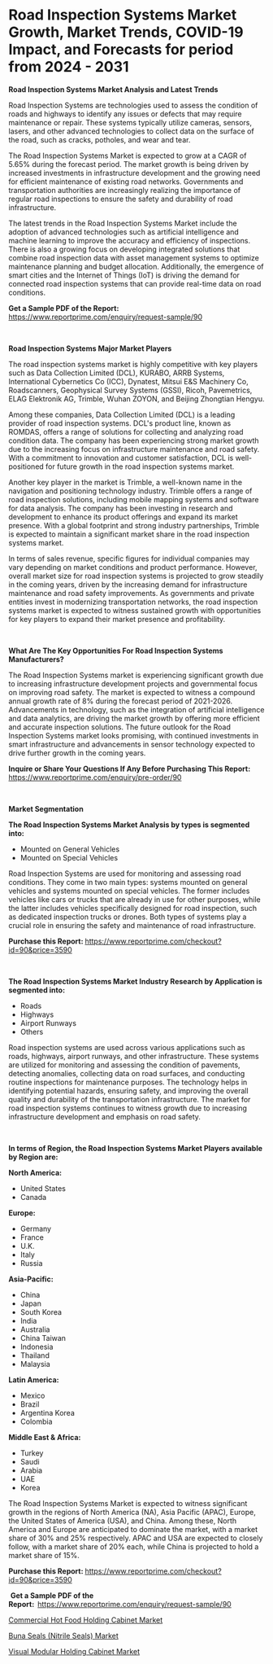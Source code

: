 <p><h1>Road Inspection Systems Market Growth, Market Trends, COVID-19 Impact, and Forecasts for period from 2024 - 2031</h1></p><p><strong>Road Inspection Systems Market Analysis and Latest Trends</strong></p>
<p><p>Road Inspection Systems are technologies used to assess the condition of roads and highways to identify any issues or defects that may require maintenance or repair. These systems typically utilize cameras, sensors, lasers, and other advanced technologies to collect data on the surface of the road, such as cracks, potholes, and wear and tear.</p><p>The Road Inspection Systems Market is expected to grow at a CAGR of 5.65% during the forecast period. The market growth is being driven by increased investments in infrastructure development and the growing need for efficient maintenance of existing road networks. Governments and transportation authorities are increasingly realizing the importance of regular road inspections to ensure the safety and durability of road infrastructure.</p><p>The latest trends in the Road Inspection Systems Market include the adoption of advanced technologies such as artificial intelligence and machine learning to improve the accuracy and efficiency of inspections. There is also a growing focus on developing integrated solutions that combine road inspection data with asset management systems to optimize maintenance planning and budget allocation. Additionally, the emergence of smart cities and the Internet of Things (IoT) is driving the demand for connected road inspection systems that can provide real-time data on road conditions.</p></p>
<p><strong>Get a Sample PDF of the Report:&nbsp;</strong> <a href="https://www.reportprime.com/enquiry/request-sample/90">https://www.reportprime.com/enquiry/request-sample/90</a></p>
<p>&nbsp;</p>
<p><strong>Road Inspection Systems Major Market Players</strong></p>
<p><p>The road inspection systems market is highly competitive with key players such as Data Collection Limited (DCL), KURABO, ARRB Systems, International Cybernetics Co (ICC), Dynatest, Mitsui E&S Machinery Co, Roadscanners, Geophysical Survey Systems (GSSI), Ricoh, Pavemetrics, ELAG Elektronik AG, Trimble, Wuhan ZOYON, and Beijing Zhongtian Hengyu. </p><p>Among these companies, Data Collection Limited (DCL) is a leading provider of road inspection systems. DCL's product line, known as ROMDAS, offers a range of solutions for collecting and analyzing road condition data. The company has been experiencing strong market growth due to the increasing focus on infrastructure maintenance and road safety. With a commitment to innovation and customer satisfaction, DCL is well-positioned for future growth in the road inspection systems market.</p><p>Another key player in the market is Trimble, a well-known name in the navigation and positioning technology industry. Trimble offers a range of road inspection solutions, including mobile mapping systems and software for data analysis. The company has been investing in research and development to enhance its product offerings and expand its market presence. With a global footprint and strong industry partnerships, Trimble is expected to maintain a significant market share in the road inspection systems market.</p><p>In terms of sales revenue, specific figures for individual companies may vary depending on market conditions and product performance. However, overall market size for road inspection systems is projected to grow steadily in the coming years, driven by the increasing demand for infrastructure maintenance and road safety improvements. As governments and private entities invest in modernizing transportation networks, the road inspection systems market is expected to witness sustained growth with opportunities for key players to expand their market presence and profitability.</p></p>
<p>&nbsp;</p>
<p><strong>What Are The Key Opportunities For Road Inspection Systems Manufacturers?</strong></p>
<p><p>The Road Inspection Systems market is experiencing significant growth due to increasing infrastructure development projects and governmental focus on improving road safety. The market is expected to witness a compound annual growth rate of 8% during the forecast period of 2021-2026. Advancements in technology, such as the integration of artificial intelligence and data analytics, are driving the market growth by offering more efficient and accurate inspection solutions. The future outlook for the Road Inspection Systems market looks promising, with continued investments in smart infrastructure and advancements in sensor technology expected to drive further growth in the coming years.</p></p>
<p><strong>Inquire or Share Your Questions If Any Before Purchasing This Report:</strong> <a href="https://www.reportprime.com/enquiry/pre-order/90">https://www.reportprime.com/enquiry/pre-order/90</a></p>
<p>&nbsp;</p>
<p><strong>Market Segmentation</strong></p>
<p><strong>The Road Inspection Systems Market Analysis by types is segmented into:</strong></p>
<p><ul><li>Mounted on General Vehicles</li><li>Mounted on Special Vehicles</li></ul></p>
<p><p>Road Inspection Systems are used for monitoring and assessing road conditions. They come in two main types: systems mounted on general vehicles and systems mounted on special vehicles. The former includes vehicles like cars or trucks that are already in use for other purposes, while the latter includes vehicles specifically designed for road inspection, such as dedicated inspection trucks or drones. Both types of systems play a crucial role in ensuring the safety and maintenance of road infrastructure.</p></p>
<p><strong>Purchase this Report:&nbsp;</strong><a href="https://www.reportprime.com/checkout?id=90&price=3590">https://www.reportprime.com/checkout?id=90&price=3590</a></p>
<p>&nbsp;</p>
<p><strong>The Road Inspection Systems Market Industry Research by Application is segmented into:</strong></p>
<p><ul><li>Roads</li><li>Highways</li><li>Airport Runways</li><li>Others</li></ul></p>
<p><p>Road inspection systems are used across various applications such as roads, highways, airport runways, and other infrastructure. These systems are utilized for monitoring and assessing the condition of pavements, detecting anomalies, collecting data on road surfaces, and conducting routine inspections for maintenance purposes. The technology helps in identifying potential hazards, ensuring safety, and improving the overall quality and durability of the transportation infrastructure. The market for road inspection systems continues to witness growth due to increasing infrastructure development and emphasis on road safety.</p></p>
<p>&nbsp;</p>
<p><strong>In terms of Region, the Road Inspection Systems Market Players available by Region are:</strong></p>
<p>
    <p> <strong> North America: </strong>
        <ul>
            <li>United States</li>
            <li>Canada</li>
        </ul>
        </p> 
    <p> <strong> Europe: </strong>
        <ul>
            <li>Germany</li>
            <li>France</li>
            <li>U.K.</li>
            <li>Italy</li>
            <li>Russia</li>
        </ul>
        </p> 
    <p> <strong> Asia-Pacific: </strong>
        <ul>
            <li>China</li>
            <li>Japan</li>
            <li>South Korea</li>
            <li>India</li>
            <li>Australia</li>
            <li>China Taiwan</li>
            <li>Indonesia</li>
            <li>Thailand</li>
            <li>Malaysia</li>
        </ul>
        </p> 
    <p> <strong> Latin America: </strong>
        <ul>
            <li>Mexico</li>
            <li>Brazil</li>
            <li>Argentina Korea</li>
            <li>Colombia</li>
        </ul>
        </p> 
    <p> <strong> Middle East & Africa: </strong>
        <ul>
            <li>Turkey</li>
            <li>Saudi</li>
            <li>Arabia</li>
            <li>UAE</li>
            <li>Korea</li>
        </ul>
    </p>
    </p>
<p><p>The Road Inspection Systems Market is expected to witness significant growth in the regions of North America (NA), Asia Pacific (APAC), Europe, the United States of America (USA), and China. Among these, North America and Europe are anticipated to dominate the market, with a market share of 30% and 25% respectively. APAC and USA are expected to closely follow, with a market share of 20% each, while China is projected to hold a market share of 15%.</p></p>
<p><strong>Purchase this Report: </strong><a href="https://www.reportprime.com/checkout?id=90&price=3590">https://www.reportprime.com/checkout?id=90&price=3590</a></p>
<p>&nbsp;<strong>Get a Sample PDF of the Report:&nbsp;&nbsp;</strong><a href="https://www.reportprime.com/enquiry/request-sample/90">https://www.reportprime.com/enquiry/request-sample/90</a></p>
<p><strong></strong></p>
<p><p><a href="https://view.publitas.com/reportprime-1/commercial-hot-food-holding-cabinet-market-size-evaluating-its-market-trends-growth-and-projections-2023-2030/">Commercial Hot Food Holding Cabinet Market</a></p><p><a href="https://view.publitas.com/reportprime-1/buna-seals-nitrile-seals-market-size-share-trends-analysis-report-by-application-regional-outlook-competitive-strategies-and-segment-forecasts-2023-2030/">Buna Seals (Nitrile Seals) Market</a></p><p><a href="https://view.publitas.com/reportprime-1/visual-modular-holding-cabinet-market-provides-a-comprehensive-analysis-including-a-macro-overview-of-the-market-as-well-as-micro-details-such-as-market-size-and-competitive-landscape/">Visual Modular Holding Cabinet Market</a></p></p>